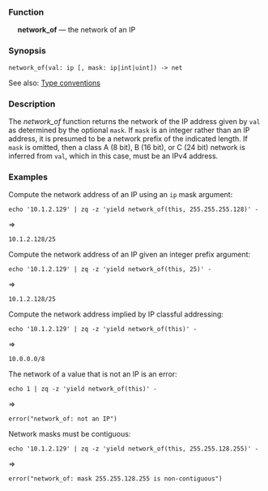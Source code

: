 ### Function

&emsp; **network_of** &mdash; the network of an IP

### Synopsis

```
network_of(val: ip [, mask: ip|int|uint]) -> net
```
See also: [Type conventions](../conventions.md)

### Description

The _network_of_ function returns the network of the IP address given
by `val` as determined by the optional `mask`.  If `mask` is an integer rather
than an IP address, it is presumed to be a network prefix of the indicated length.
If `mask` is omitted, then a class A (8 bit), B (16 bit), or C (24 bit)
network is inferred from `val`, which in this case, must be an IPv4 address.

### Examples

Compute the network address of an IP using an `ip` mask argument:
```mdtest-command
echo '10.1.2.129' | zq -z 'yield network_of(this, 255.255.255.128)' -
```
=>
```mdtest-output
10.1.2.128/25
```

Compute the network address of an IP given an integer prefix argument:
```mdtest-command
echo '10.1.2.129' | zq -z 'yield network_of(this, 25)' -
```
=>
```mdtest-output
10.1.2.128/25
```

Compute the network address implied by IP classful addressing:
```mdtest-command
echo '10.1.2.129' | zq -z 'yield network_of(this)' -
```
=>
```mdtest-output
10.0.0.0/8
```

The network of a value that is not an IP is an error:
```mdtest-command
echo 1 | zq -z 'yield network_of(this)' -
```
=>
```mdtest-output
error("network_of: not an IP")
```

Network masks must be contiguous:
```mdtest-command
echo '10.1.2.129' | zq -z 'yield network_of(this, 255.255.128.255)' -
```
=>
```mdtest-output
error("network_of: mask 255.255.128.255 is non-contiguous")
```
